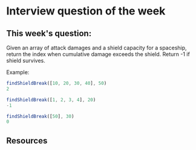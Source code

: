 # Interview question of the week

## This week's question:

Given an array of attack damages and a shield capacity for a spaceship, return the index when cumulative damage exceeds the shield. Return -1 if shield survives.

Example:

```js
findShieldBreak([10, 20, 30, 40], 50)
2

findShieldBreak([1, 2, 3, 4], 20)
-1

findShieldBreak([50], 30)
0
```

## Resources

